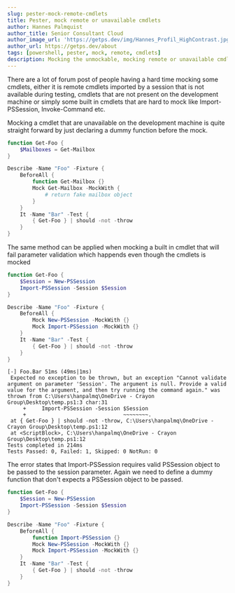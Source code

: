 ```yaml
---
slug: pester-mock-remote-cmdlets
title: Pester, mock remote or unavailable cmdlets
author: Hannes Palmquist
author_title: Senior Consultant Cloud
author_image_url: 'https://getps.dev/img/Hannes_Profil_HighContrast.jpg'
author_url: https://getps.dev/about
tags: [powershell, pester, mock, remote, cmdlets]
description: Mocking the unmockable, mocking remote or unavailable cmdlets.
---
```


<div class="fb-share-button" 
data-href="https://getps.dev/blog/convert-datestringtodatetimeobject" 
data-layout="button" 
data-size="small">
</div>

There are a lot of forum post of people having a hard time mocking some cmdlets, either it is remote cmdlets imported by a session that is not available during testing, cmdlets that are not present on the development machine or simply some built in cmdlets that are hard to mock like Import-PSSession, Invoke-Command etc.

Mocking a cmdlet that are unavailable on the development machine is quite straight forward by just declaring a dummy function before the mock.

```powershell
function Get-Foo {
    $Mailboxes = Get-Mailbox
}

Describe -Name "Foo" -Fixture {
    BeforeAll {
        function Get-Mailbox {}
        Mock Get-Mailbox -MockWith {
            # return fake mailbox object
        }
    }
    It -Name "Bar" -Test {
        { Get-Foo } | should -not -throw
    }
}
```

The same method can be applied when mocking a built in cmdlet that will fail parameter validation which happends even though the cmdlets is mocked

```powershell
function Get-Foo {
    $Session = New-PSSession
    Import-PSSession -Session $Session
}

Describe -Name "Foo" -Fixture {
    BeforeAll {
        Mock New-PSSession -MockWith {}
        Mock Import-PSSession -MockWith {}
    }
    It -Name "Bar" -Test {
        { Get-Foo } | should -not -throw
    }
}
```

```
[-] Foo.Bar 51ms (49ms|1ms)
 Expected no exception to be thrown, but an exception "Cannot validate argument on parameter 'Session'. The argument is null. Provide a valid value for the argument, and then try running the command again." was thrown from C:\Users\hanpalmq\OneDrive - Crayon Group\Desktop\temp.ps1:3 char:31
     +     Import-PSSession -Session $Session
     +                               ~~~~~~~~.
 at { Get-Foo } | should -not -throw, C:\Users\hanpalmq\OneDrive - Crayon Group\Desktop\temp.ps1:12
 at <ScriptBlock>, C:\Users\hanpalmq\OneDrive - Crayon Group\Desktop\temp.ps1:12
Tests completed in 214ms
Tests Passed: 0, Failed: 1, Skipped: 0 NotRun: 0
```

The error states that Import-PSSession requires valid PSSession object to be passed to the session parameter. Again we need to define a dummy function that don't expects a PSSession object to be passed.

```powershell
function Get-Foo {
    $Session = New-PSSession
    Import-PSSession -Session $Session
}

Describe -Name "Foo" -Fixture {
    BeforeAll {
        function Import-PSSession {}
        Mock New-PSSession -MockWith {}
        Mock Import-PSSession -MockWith {}
    }
    It -Name "Bar" -Test {
        { Get-Foo } | should -not -throw
    }
}
```

